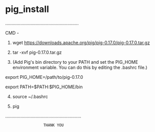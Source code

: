 # pig_install

..........................................................

CMD - 


1. wget https://downloads.apache.org/pig/pig-0.17.0/pig-0.17.0.tar.gz   


2. tar -xvf pig-0.17.0.tar.gz


3. (Add Pig's bin directory to your PATH and set the PIG_HOME environment variable. You can do this by editing the .bashrc file.)


export PIG_HOME=/path/to/pig-0.17.0  


export PATH=\$PATH:\$PIG_HOME/bin
 


4. source ~/.bashrc


5. pig


............................................................


                     THANK YOU
